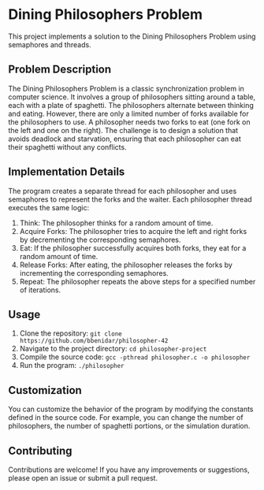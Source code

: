 # Dining Philosophers Problem

This project implements a solution to the Dining Philosophers Problem using semaphores and threads.

## Problem Description

The Dining Philosophers Problem is a classic synchronization problem in computer science. It involves a group of philosophers sitting around a table, each with a plate of spaghetti. The philosophers alternate between thinking and eating. However, there are only a limited number of forks available for the philosophers to use. A philosopher needs two forks to eat (one fork on the left and one on the right). The challenge is to design a solution that avoids deadlock and starvation, ensuring that each philosopher can eat their spaghetti without any conflicts.

## Implementation Details

The program creates a separate thread for each philosopher and uses semaphores to represent the forks and the waiter. Each philosopher thread executes the same logic:

1. Think: The philosopher thinks for a random amount of time.
2. Acquire Forks: The philosopher tries to acquire the left and right forks by decrementing the corresponding semaphores.
3. Eat: If the philosopher successfully acquires both forks, they eat for a random amount of time.
4. Release Forks: After eating, the philosopher releases the forks by incrementing the corresponding semaphores.
5. Repeat: The philosopher repeats the above steps for a specified number of iterations.

## Usage

1. Clone the repository: `git clone https://github.com/bbenidar/philosopher-42`
2. Navigate to the project directory: `cd philosopher-project`
3. Compile the source code: `gcc -pthread philosopher.c -o philosopher`
4. Run the program: `./philosopher`

## Customization

You can customize the behavior of the program by modifying the constants defined in the source code. For example, you can change the number of philosophers, the number of spaghetti portions, or the simulation duration.


## Contributing

Contributions are welcome! If you have any improvements or suggestions, please open an issue or submit a pull request.

